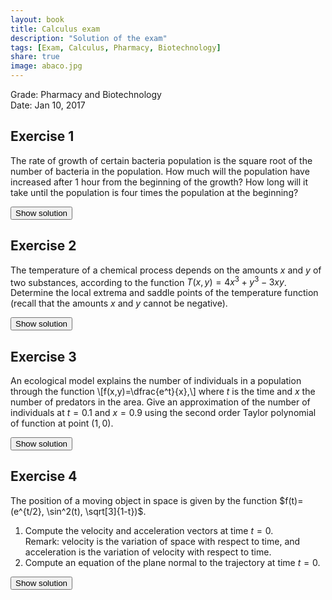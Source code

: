 ```yaml
---
layout: book
title: Calculus exam
description: "Solution of the exam"
tags: [Exam, Calculus, Pharmacy, Biotechnology]
share: true
image: abaco.jpg
---
```


Grade: Pharmacy and Biotechnology  
Date: Jan 10, 2017

## Exercise 1
The rate of growth of certain bacteria population is the square root of the number of bacteria in the population. How much will the population have increased after 1 hour from the beginning of the growth? How long will it take until the population is four times the population at the beginning?

<div><button class="solution">Show solution</button></div>
<div id="solution" style="display: none">
Naming $x$ to the number of bacteria and $t$ to time, $x(t)=(\frac{t}{2}+C)^2$.
The number of bacteria has increased $\frac{1}{4}C$ after 1 hour from the beginning.
The number of bacteria is four times the population at the beginning at time $t=2C$.
</div>

## Exercise 2
The temperature of a chemical process depends on the amounts $x$ and $y$ of two substances, according to the function $T(x,y)=4x^3+y^3-3xy$. Determine the local extrema and saddle points of the temperature function (recall that the amounts $x$ and $y$ cannot be negative).

<div><button class="solution">Show solution</button></div>
<div id="solution" style="display: none">
$T$ has a saddle point at $(0,0)$ and a local minimum at $(\frac{\sqrt[3]{4}}{4},\frac{\sqrt[3]{2}}{2})$.
</div>

## Exercise 3
An ecological model explains the number of individuals in a population through the function
\\[f(x,y)=\dfrac{e^t}{x},\\]
where $t$ is the time and $x$ the number of predators in the area.
Give an approximation of the number of individuals at $t=0.1$ and $x=0.9$ using the second order Taylor polynomial of function at point $(1,0)$.

<div><button class="solution">Show solution</button></div>
<div id="solution" style="display: none">
Second order Taylor polynomial of $f$ at point $(1,0)$: $P^2_{f,(1,0)}(x,y)=3-3x+2t+x^2+\frac{t^2}{2}-xt$. <br/>
$P^2_{f,(1,0)}(0.9,0.1)=1.225$.
</div>

## Exercise 4
The position of a moving object in space is given by the function $f(t)=(e^{t/2}, \sin^2(t), \sqrt[3]{1-t})$.

1. Compute the velocity and acceleration vectors at time $t=0$.  
Remark: velocity is the variation of space with respect to time, and acceleration is the variation of velocity with respect to time.
2. Compute an equation of the plane normal to the trajectory at time $t=0$.

<div><button class="solution">Show solution</button></div>
<div id="solution" style="display: none">
1. $f'(t)=(\frac{e^{t/2}}{2},2\sin t \cos t, \frac{-(1-t)^{-2/3}}{3})$ and $f'(0)=(\frac{1}{2},0,-\frac{1}{3})$. <br/>
$f''(t)=(\frac{e^{t/2}}{4},2(\cos^2 t-\sin^2 t), \frac{-2(1-t)^{-5/3}}{9})$ and $f''(0)=(\frac{1}{4},2,-\frac{2}{9})$. <br/>
2. Normal plane to the trajectory at time $t=0$: $3x-2z=1$.
</div>
